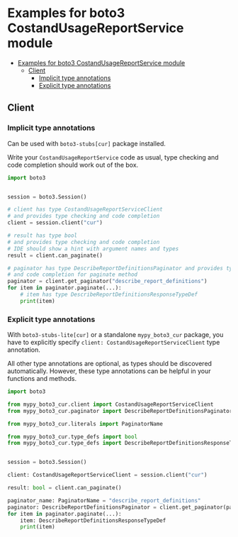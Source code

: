 <a id="examples-for-boto3-costandusagereportservice-module"></a>

# Examples for boto3 CostandUsageReportService module

- [Examples for boto3 CostandUsageReportService module](#examples-for-boto3-costandusagereportservice-module)
  - [Client](#client)
    - [Implicit type annotations](#implicit-type-annotations)
    - [Explicit type annotations](#explicit-type-annotations)

<a id="client"></a>

## Client

<a id="implicit-type-annotations"></a>

### Implicit type annotations

Can be used with `boto3-stubs[cur]` package installed.

Write your `CostandUsageReportService` code as usual, type checking and code
completion should work out of the box.

```python
import boto3


session = boto3.Session()

# client has type CostandUsageReportServiceClient
# and provides type checking and code completion
client = session.client("cur")

# result has type bool
# and provides type checking and code completion
# IDE should show a hint with argument names and types
result = client.can_paginate()

# paginator has type DescribeReportDefinitionsPaginator and provides type checking
# and code completion for paginate method
paginator = client.get_paginator("describe_report_definitions")
for item in paginator.paginate(...):
    # item has type DescribeReportDefinitionsResponseTypeDef
    print(item)
```

<a id="explicit-type-annotations"></a>

### Explicit type annotations

With `boto3-stubs-lite[cur]` or a standalone `mypy_boto3_cur` package, you have
to explicitly specify `client: CostandUsageReportServiceClient` type
annotation.

All other type annotations are optional, as types should be discovered
automatically. However, these type annotations can be helpful in your functions
and methods.

```python
import boto3

from mypy_boto3_cur.client import CostandUsageReportServiceClient
from mypy_boto3_cur.paginator import DescribeReportDefinitionsPaginator

from mypy_boto3_cur.literals import PaginatorName

from mypy_boto3_cur.type_defs import bool
from mypy_boto3_cur.type_defs import DescribeReportDefinitionsResponseTypeDef


session = boto3.Session()

client: CostandUsageReportServiceClient = session.client("cur")

result: bool = client.can_paginate()

paginator_name: PaginatorName = "describe_report_definitions"
paginator: DescribeReportDefinitionsPaginator = client.get_paginator(paginator_name)
for item in paginator.paginate(...):
    item: DescribeReportDefinitionsResponseTypeDef
    print(item)
```
